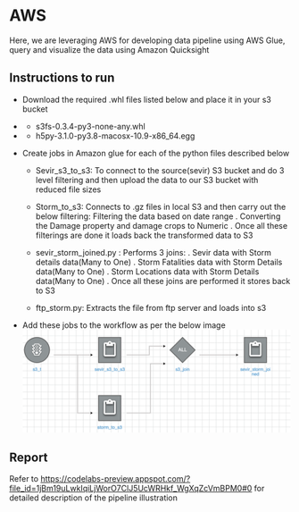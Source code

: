 # AWS
Here, we are leveraging AWS for developing data pipeline using AWS Glue, query and visualize the data using Amazon Quicksight

## Instructions to run 
* Download the required .whl files listed below and place it in your s3 bucket
*   * s3fs-0.3.4-py3-none-any.whl
*   * h5py-3.1.0-py3.8-macosx-10.9-x86_64.egg

* Create jobs in Amazon glue for each of the python files described below 
  * Sevir_s3_to_s3: To connect to the source(sevir) S3 bucket and do 3 level filtering and then upload the data to our S3 bucket with reduced file sizes 
  * Storm_to_s3: Connects to .gz files in local S3 and then carry out the below filtering:
    Filtering the data based on date range
  . Converting the Damage property and damage crops to Numeric 
  . Once all these filterings are done it loads back the transformed data to S3

  * sevir_storm_joined.py : Performs 3 joins:
    . Sevir data with Storm details data(Many to One)
    . Storm Fatalities data with Storm Details data(Many to One)
    . Storm Locations data with Storm Details data(Many to One)
    . Once all these joins are performed it stores back to S3

  * ftp_storm.py: Extracts the file from ftp server and loads into s3

* Add these jobs to the workflow as per the below image
![](images/awsflow.png)

## Report
Refer to https://codelabs-preview.appspot.com/?file_id=1jBm19uLwkIqiLjWorO7ClJ5UcWRHkf_WgXqZcVmBPM0#0 for detailed description of the pipeline illustration

